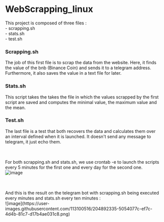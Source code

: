 # WebScrapping_linux

This project is composed of three files :
<br/>
    - scrapping.sh
<br/>
    - stats.sh
<br/>
    - test.sh


<h3>Scrapping.sh</h3>
The job of this first file is to scrap the data from the website.
Here, it finds the value of the bnb (Binance Coin) and sends it to a telegram address.
Furthermore, it also saves the value in a text file for later.
<br/>

<h3>Stats.sh</h3>
This script takes the takes the file in which the values scrapped by the first script are saved and computes the minimal value, the maximum value and the mean.
<br/>

<h3>Test.sh</h3>
The last file is a test that both recovers the data and calculates them over an interval defined when it is launched. It doesn't send any message to telegram, it just echo them.
<br/>
<br/>
<br/>

For both scrapping.sh and stats.sh, we use crontab -e to launch the scripts every 5 minutes for the first one and every day for the second one.
<br/>
![image](https://user-images.githubusercontent.com/113100516/204892266-c781477b-0f11-4a1f-83cf-82c8bbbfaed0.png)



<br/>
<br/>
And this is the result on the telegram bot with scrapping.sh being executed every minutes and stats.sh every ten minutes : 
<br/>
![image](https://user-images.githubusercontent.com/113100516/204892335-5054077c-ef7c-4d4b-81c7-d17b4ae031c8.png)

